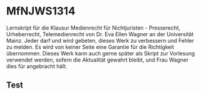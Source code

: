 MfNJWS1314
==========

Lernskript für die Klausur Medienrecht für Nichtjuristen - Presserecht, Urheberrecht, Telemedienrecht von Dr. Eva Ellen Wagner an der Universität Mainz. Jeder darf und wird gebeten, dieses Werk zu verbessern und Fehler zu melden. Es wird von keiner Seite eine Garantie für die Richtigkeit übernommen.
Dieses Werk kann auch gerne später als Skript zur Vorlesung verwendet werden, sofern die Aktualität gewahrt bleibt, und Frau Wagner dies für angebracht hält.

Test
----------
